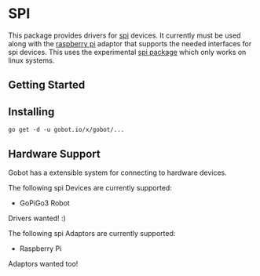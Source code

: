 # SPI

This package provides drivers for [spi](https://en.wikipedia.org/wiki/Serial_Peripheral_Interface_Bus) devices. It currently must be used along with the [raspberry pi](https://gobot.io/documentation/platforms/raspi) adaptor that supports the needed interfaces for spi devices. This uses the experimental [spi package](https://github.com/golang/exp/tree/master/io/spi) which only works on linux systems.

## Getting Started

## Installing
```
go get -d -u gobot.io/x/gobot/...
```

## Hardware Support
Gobot has a extensible system for connecting to hardware devices. 

The following spi Devices are currently supported:

- GoPiGo3 Robot

Drivers wanted! :)

The following spi Adaptors are currently supported:

- Raspberry Pi

Adaptors wanted too!
